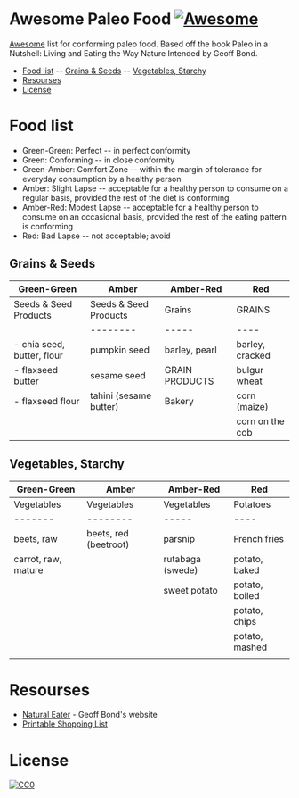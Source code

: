 Awesome Paleo Food [![Awesome](https://cdn.rawgit.com/sindresorhus/awesome/d7305f38d29fed78fa85652e3a63e154dd8e8829/media/badge.svg)](https://github.com/sindresorhus/awesome)
=============

[Awesome](https://github.com/sindresorhus/awesome) list for conforming paleo food. Based off the book Paleo in a Nutshell: Living and Eating the Way Nature Intended by Geoff Bond.

- [Food list](#food-list)
-- [Grains & Seeds](#)
-- [Vegetables, Starchy](#)
- [Resourses]()
- [License](#license)

# Food list

- Green-Green: Perfect -- in perfect conformity
- Green: Conforming -- in close conformity
- Green-Amber: Comfort Zone -- within the margin of tolerance for everyday consumption by a healthy person
- Amber: Slight Lapse -- acceptable for a healthy person to consume on a regular basis, provided the rest of the diet is conforming
- Amber-Red: Modest Lapse -- acceptable for a healthy person to consume on an occasional basis, provided the rest of the eating pattern is conforming
- Red: Bad Lapse -- not acceptable; avoid

## Grains & Seeds

| Green-Green                | Amber                  | Amber-Red      | Red             |
| -------------              | -------------          | -----          | ----            |
| Seeds & Seed Products      | Seeds & Seed Products  | Grains         | GRAINS          |
|                            | --------               | -----          | ----            |
| - chia seed, butter, flour | pumpkin seed           | barley, pearl  | barley, cracked |
| - flaxseed butter          | sesame seed            | GRAIN PRODUCTS | bulgur wheat    |
| - flaxseed flour           | tahini (sesame butter) | Bakery         | corn (maize)    |
|                            |                        |                | corn on the cob |


## Vegetables, Starchy

| Green-Green         | Amber                 | Amber-Red        | Red            |
| -------------       | -------------         | -----            | ----           |
| Vegetables          | Vegetables            | Vegetables       | Potatoes       |
| -------             | --------              | -----            | ----           |
| beets, raw          | beets, red (beetroot) | parsnip          | French fries   |
| carrot, raw, mature |                       | rutabaga (swede) | potato, baked  |
|                     |                       | sweet potato     | potato, boiled |
|                     |                       |                  | potato, chips  |
|                     |                       |                  | potato, mashed |
|                     |                       |                  |                |

# Resourses

- [Natural Eater](http://www.naturaleater.com/) - Geoff Bond's website
- [Printable Shopping List](http://www.naturaleater.com/Support-Materials/Food-listing-traffic-light.pdf)

# License

[![CC0](http://i.creativecommons.org/p/zero/1.0/88x31.png)](http://creativecommons.org/publicdomain/zero/1.0/)
